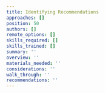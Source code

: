 ```yaml
---
title: Identifying Recommendations
approaches: []
position: 50
authors: []
remote_options: []
skills_required: []
skills_trained: []
summary: ''
overview: ''
materials_needed: ''
considerations: ''
walk_through: ''
recommendations: ''
---
```

